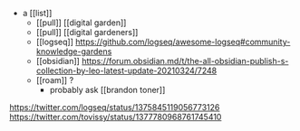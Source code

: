 - a [[list]]
  - [[pull]] [[digital garden]]
  - [[pull]] [[digital gardeners]] 
  - [[logseq]] https://github.com/logseq/awesome-logseq#community-knowledge-gardens
  - [[obsidian]] https://forum.obsidian.md/t/the-all-obsidian-publish-s-collection-by-leo-latest-update-20210324/7248
  - [[roam]] ?
  	- probably ask [[brandon toner]]
  
https://twitter.com/logseq/status/1375845119056773126
https://twitter.com/tovissy/status/1377780968761745410


